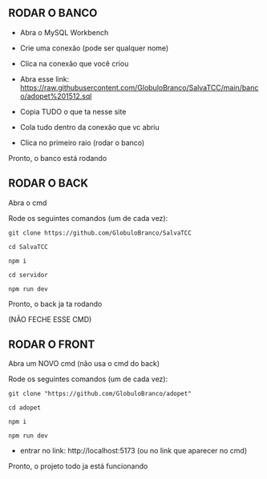## RODAR O BANCO

- Abra o MySQL Workbench

- Crie uma conexão (pode ser qualquer nome)

- Clica na conexão que você criou

- Abra esse link: https://raw.githubusercontent.com/GlobuloBranco/SalvaTCC/main/banco/adopet%201512.sql

- Copia TUDO o que ta nesse site

- Cola tudo dentro da conexão que vc abriu

- Clica no primeiro raio (rodar o banco)

Pronto, o banco está rodando

## RODAR O BACK

Abra o cmd

Rode os seguintes comandos (um de cada vez):

```
git clone https://github.com/GlobuloBranco/SalvaTCC

cd SalvaTCC

npm i

cd servidor

npm run dev
```

Pronto, o back ja ta rodando

(NÃO FECHE ESSE CMD)

## RODAR O FRONT

Abra um NOVO cmd (não usa o cmd do back)

Rode os seguintes comandos (um de cada vez):

```
git clone "https://github.com/GlobuloBranco/adopet"

cd adopet

npm i

npm run dev
```

- entrar no link: http://localhost:5173 (ou no link que aparecer no cmd)

Pronto, o projeto todo ja está funcionando
